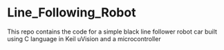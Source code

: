 # Line_Following_Robot
This repo contains the code for a simple black line follower robot car built using C language in Keil uVision and a microcontroller

